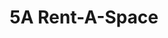 ---
title: "5A Rent-A-Space"
url: /foster-city/5a-rent-a-space-east-hillsdale-boulevard-9/
shop: Mieten
---